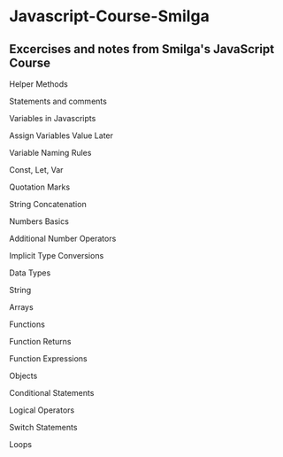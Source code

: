 # Javascript-Course-Smilga
## Excercises and notes from Smilga's JavaScript Course


Helper Methods

Statements and comments

Variables in Javascripts

Assign Variables Value Later

Variable Naming Rules

Const, Let, Var

Quotation Marks

String Concatenation

Numbers Basics

Additional Number Operators

Implicit Type Conversions

Data Types

String

Arrays

Functions

Function Returns

Function Expressions

Objects

Conditional Statements

Logical Operators

Switch Statements

Loops



